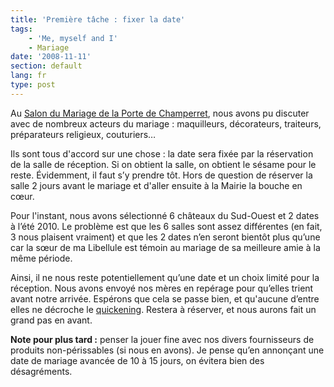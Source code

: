 ```yaml
---
title: 'Première tâche : fixer la date'
tags:
    - 'Me, myself and I'
    - Mariage
date: '2008-11-11'
section: default
lang: fr
type: post
---
```


Au [Salon du Mariage de la Porte de Cham­per­ret](http://www.salonmariagefete.com/), nous avons pu discuter avec de nombreux acteurs du mariage : maquilleurs, décorateurs, traiteurs, préparateurs religieux, couturiers…

Ils sont tous d'accord sur une chose : la date sera fixée par la réservation de la salle de réception. Si on obtient la salle, on obtient le sésame pour le reste. Évidemment, il faut s’y prendre tôt. Hors de question de réserver la salle 2 jours avant le mariage et d'aller ensuite à la Mairie la bouche en cœur.

Pour l'instant, nous avons sélectionné 6 châteaux du Sud-Ouest et 2 dates à l’été 2010&#46; Le problème est que les 6 salles sont assez différentes (en fait, 3 nous plaisent vraiment) et que les 2 dates n’en seront bientôt plus qu’une car la sœur de ma Libellule est témoin au mariage de sa meilleure amie à la même période.

Ainsi, il ne nous reste potentiellement qu’une date et un choix limité pour la réception. Nous avons envoyé nos mères en repé­rage pour qu’elles trient avant notre arrivée. Espérons que cela se passe bien, et qu'aucune d’entre elles ne décroche le [quickening](http://fr.wikipedia.org/wiki/Quickening). Restera à réserver, et nous aurons fait un grand pas en avant.

**Note pour plus tard :** penser la jouer fine avec nos divers fournisseurs de produits non-périssables (si nous en avons). Je pense qu’en annonçant une date de mariage avancée de 10 à 15 jours, on évitera bien des désagréments.